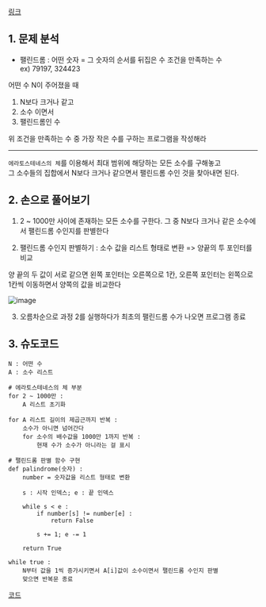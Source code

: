 [링크](https://www.acmicpc.net/problem/1747)

## 1. 문제 분석

- 팰린드롬 : 어떤 숫자 = 그 숫자의 순서를 뒤집은 수 조건을 만족하는 수  
ex) 79197, 324423

어떤 수 N이 주어졌을 때  
1) N보다 크거나 같고  
2) 소수 이면서  
3) 팰린드롬인 수 

위 조건을 만족하는 수 중 가장 작은 수를 구하는 프로그램을 작성해라

---

`에라토스테네스의 체`를 이용해서 최대 범위에 해당하는 모든 소수를 구해놓고  
그 소수들의 집합에서 N보다 크거나 같으면서 팰린드롬 수인 것을 찾아내면 된다.

## 2. 손으로 풀어보기 

1. 2 ~ 1000만 사이에 존재하는 모든 소수를 구한다. 그 중 N보다 크거나 같은 소수에서 팰린드롬 수인지를 판별한다

2. 팰린드롬 수인지 판별하기 : 소수 값을 리스트 형태로 변환 => 양끝의 투 포인터를 비교

양 끝의 두 값이 서로 같으면 왼쪽 포인터는 오른쪽으로 1칸, 오른쪽 포인터는 왼쪽으로 1칸씩 이동하면서 양쪽의 값을 비교한다

![image](../../image/day12/39번_001.png)

3. 오름차순으로 과정 2를 실행하다가 최초의 팰린드롬 수가 나오면 프로그램 종료 

## 3. 슈도코드 

``` 
N : 어떤 수 
A : 소수 리스트 

# 에라토스테네스의 체 부분 
for 2 ~ 1000만 : 
    A 리스트 초기화 

for A 리스트 길이의 제곱근까지 반복 : 
    소수가 아니면 넘어간다
    for 소수의 배수값을 1000만 1까지 반복 : 
        현재 수가 소수가 아니라는 걸 표시 

# 팰린드롬 판별 함수 구현 
def palindrome(숫자) : 
    number = 숫자값을 리스트 형태로 변환

    s : 시작 인덱스; e : 끝 인덱스 

    while s < e : 
        if number[s] != number[e] : 
            return False
        
        s += 1; e -= 1

    return True

while true : 
    N부터 값을 1씩 증가시키면서 A[i]값이 소수이면서 팰린드롬 수인지 판별
    맞으면 반복문 종료 
```

[코드](../../code/day12/39_소수와팰린드롬수중최소값찾기.py)